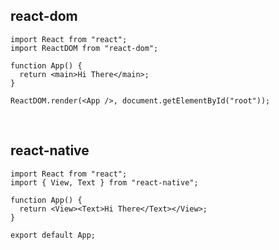 ## react-dom

```js{all|2|2,5}
import React from "react";
import ReactDOM from "react-dom";

function App() {
  return <main>Hi There</main>;
}

ReactDOM.render(<App />, document.getElementById("root"));
```

<br>

## react-native

```js{all|2|2,5}
import React from "react";
import { View, Text } from "react-native";

function App() {
  return <View><Text>Hi There</Text></View>;
}

export default App;
```
